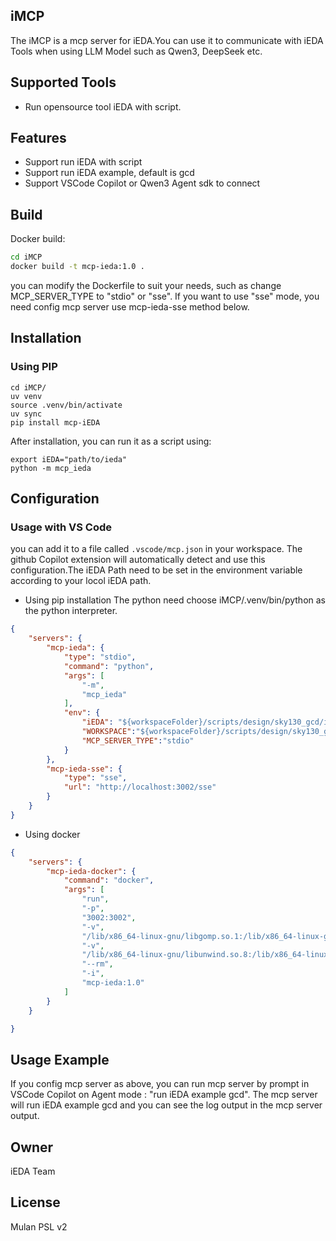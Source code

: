 ## iMCP
The iMCP is a mcp server for iEDA.You can use it to communicate with iEDA Tools when using LLM Model such as Qwen3, DeepSeek etc.

## Supported Tools
- Run opensource tool iEDA with script.

## Features
- Support run iEDA with script
- Support run iEDA example, default is gcd
- Support VSCode Copilot or Qwen3 Agent sdk to connect

## Build

Docker build:

```bash
cd iMCP
docker build -t mcp-ieda:1.0 .
```
you can modify the Dockerfile to suit your needs, such as change MCP_SERVER_TYPE to "stdio" or "sse". If you want to use "sse" mode, you need config mcp server use mcp-ieda-sse method below.

## Installation

### Using PIP
```
cd iMCP/
uv venv
source .venv/bin/activate
uv sync
pip install mcp-iEDA
```

After installation, you can run it as a script using:

```
export iEDA="path/to/ieda"
python -m mcp_ieda
```

## Configuration
### Usage with VS Code
you can add it to a file called `.vscode/mcp.json` in your workspace. The github Copilot extension will automatically detect and use this configuration.The iEDA Path need to be set in the environment variable according to your locol iEDA path.

- Using pip installation
The python need choose iMCP/.venv/bin/python as the python interpreter.

```json
{
    "servers": {
        "mcp-ieda": {
            "type": "stdio",
            "command": "python",
            "args": [
                "-m",
                "mcp_ieda"
            ],
            "env": {
                "iEDA": "${workspaceFolder}/scripts/design/sky130_gcd/iEDA",
                "WORKSPACE":"${workspaceFolder}/scripts/design/sky130_gcd",
                "MCP_SERVER_TYPE":"stdio"
            }
        },
        "mcp-ieda-sse": {
            "type": "sse",
            "url": "http://localhost:3002/sse"
        }
    }
}
```


- Using docker

```json
{
    "servers": {
        "mcp-ieda-docker": {
            "command": "docker",
            "args": [
                "run", 
                "-p", 
                "3002:3002",
                "-v",
                "/lib/x86_64-linux-gnu/libgomp.so.1:/lib/x86_64-linux-gnu/libgomp.so.1",
                "-v",
                "/lib/x86_64-linux-gnu/libunwind.so.8:/lib/x86_64-linux-gnu/libunwind.so.8",
                "--rm",
                "-i",
                "mcp-ieda:1.0"
            ]
        }
    }

}
```


## Usage Example
If you config mcp server as above, you can run mcp server by prompt in VSCode Copilot on Agent mode : "run iEDA example gcd". The mcp server will run iEDA example gcd and you can see the log output in the mcp server output.

## Owner
iEDA Team

## License
Mulan PSL v2